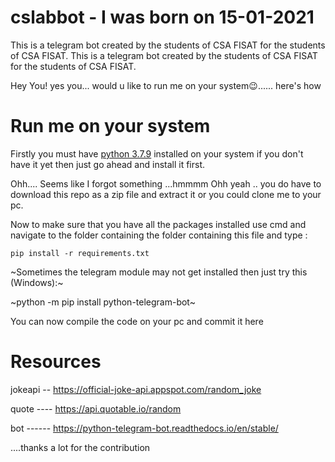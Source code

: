 # cslabbot - I was born on 15-01-2021


This is a telegram bot created by the students of CSA FISAT for the students of CSA FISAT.	This is a telegram bot created by the students of CSA FISAT for the students of CSA FISAT.


Hey You!
yes you... 
would u like to run me on your system😉...... here's how




Run me on your system
======================
Firstly you must have [python 3.7.9](https://www.python.org/downloads/release/python-379) installed on your system 
if you don't have it yet then just go ahead and install it first.


Ohh....
Seems like I forgot something ...hmmmm
Ohh yeah ..
you do have to download this repo as a zip file and extract it or you could clone me to your pc.

Now to make sure that you have all the packages installed use cmd and
navigate to the folder containing the folder containing this file and type :	


    pip install -r requirements.txt
    
~Sometimes the telegram module may not get installed then just try this (Windows):~

~python -m pip install python-telegram-bot~
    
You can now compile the code on your pc and commit it here



Resources
================================
jokeapi -- https://official-joke-api.appspot.com/random_joke

quote ---- https://api.quotable.io/random

bot ------ https://python-telegram-bot.readthedocs.io/en/stable/


....thanks a lot for the contribution
